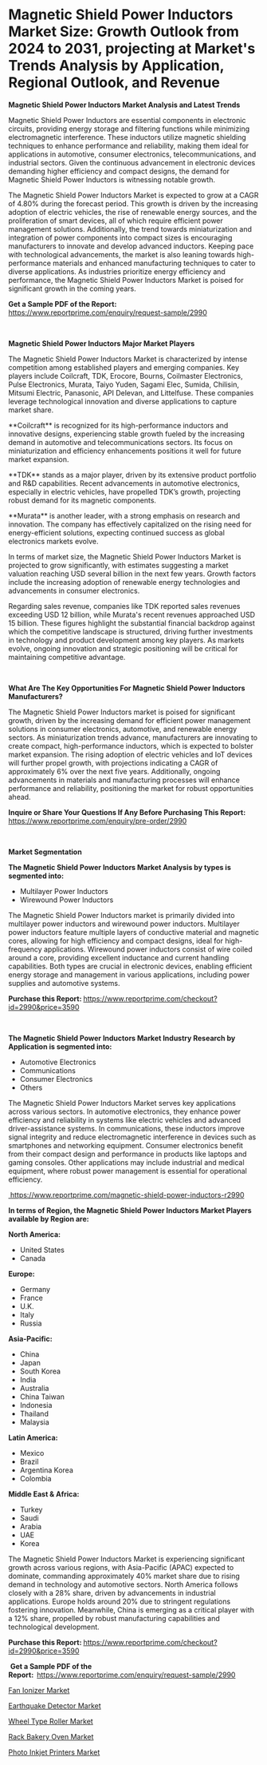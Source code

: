 <p><h1>Magnetic Shield Power Inductors Market Size: Growth Outlook from 2024 to 2031, projecting at Market's Trends Analysis by Application, Regional Outlook, and Revenue</h1></p><p><strong>Magnetic Shield Power Inductors Market Analysis and Latest Trends</strong></p>
<p><p>Magnetic Shield Power Inductors are essential components in electronic circuits, providing energy storage and filtering functions while minimizing electromagnetic interference. These inductors utilize magnetic shielding techniques to enhance performance and reliability, making them ideal for applications in automotive, consumer electronics, telecommunications, and industrial sectors. Given the continuous advancement in electronic devices demanding higher efficiency and compact designs, the demand for Magnetic Shield Power Inductors is witnessing notable growth.</p><p>The Magnetic Shield Power Inductors Market is expected to grow at a CAGR of 4.80% during the forecast period. This growth is driven by the increasing adoption of electric vehicles, the rise of renewable energy sources, and the proliferation of smart devices, all of which require efficient power management solutions. Additionally, the trend towards miniaturization and integration of power components into compact sizes is encouraging manufacturers to innovate and develop advanced inductors. Keeping pace with technological advancements, the market is also leaning towards high-performance materials and enhanced manufacturing techniques to cater to diverse applications. As industries prioritize energy efficiency and performance, the Magnetic Shield Power Inductors Market is poised for significant growth in the coming years.</p></p>
<p><strong>Get a Sample PDF of the Report:&nbsp;</strong> <a href="https://www.reportprime.com/enquiry/request-sample/2990">https://www.reportprime.com/enquiry/request-sample/2990</a></p>
<p>&nbsp;</p>
<p><strong>Magnetic Shield Power Inductors Major Market Players</strong></p>
<p><p>The Magnetic Shield Power Inductors Market is characterized by intense competition among established players and emerging companies. Key players include Coilcraft, TDK, Erocore, Bourns, Coilmaster Electronics, Pulse Electronics, Murata, Taiyo Yuden, Sagami Elec, Sumida, Chilisin, Mitsumi Electric, Panasonic, API Delevan, and Littelfuse. These companies leverage technological innovation and diverse applications to capture market share.</p><p>**Coilcraft** is recognized for its high-performance inductors and innovative designs, experiencing stable growth fueled by the increasing demand in automotive and telecommunications sectors. Its focus on miniaturization and efficiency enhancements positions it well for future market expansion.</p><p>**TDK** stands as a major player, driven by its extensive product portfolio and R&D capabilities. Recent advancements in automotive electronics, especially in electric vehicles, have propelled TDK’s growth, projecting robust demand for its magnetic components. </p><p>**Murata** is another leader, with a strong emphasis on research and innovation. The company has effectively capitalized on the rising need for energy-efficient solutions, expecting continued success as global electronics markets evolve.</p><p>In terms of market size, the Magnetic Shield Power Inductors Market is projected to grow significantly, with estimates suggesting a market valuation reaching USD several billion in the next few years. Growth factors include the increasing adoption of renewable energy technologies and advancements in consumer electronics.</p><p>Regarding sales revenue, companies like TDK reported sales revenues exceeding USD 12 billion, while Murata's recent revenues approached USD 15 billion. These figures highlight the substantial financial backdrop against which the competitive landscape is structured, driving further investments in technology and product development among key players. As markets evolve, ongoing innovation and strategic positioning will be critical for maintaining competitive advantage.</p></p>
<p>&nbsp;</p>
<p><strong>What Are The Key Opportunities For Magnetic Shield Power Inductors Manufacturers?</strong></p>
<p><p>The Magnetic Shield Power Inductors market is poised for significant growth, driven by the increasing demand for efficient power management solutions in consumer electronics, automotive, and renewable energy sectors. As miniaturization trends advance, manufacturers are innovating to create compact, high-performance inductors, which is expected to bolster market expansion. The rising adoption of electric vehicles and IoT devices will further propel growth, with projections indicating a CAGR of approximately 6% over the next five years. Additionally, ongoing advancements in materials and manufacturing processes will enhance performance and reliability, positioning the market for robust opportunities ahead.</p></p>
<p><strong>Inquire or Share Your Questions If Any Before Purchasing This Report:</strong> <a href="https://www.reportprime.com/enquiry/pre-order/2990">https://www.reportprime.com/enquiry/pre-order/2990</a></p>
<p>&nbsp;</p>
<p><strong>Market Segmentation</strong></p>
<p><strong>The Magnetic Shield Power Inductors Market Analysis by types is segmented into:</strong></p>
<p><ul><li>Multilayer Power Inductors</li><li>Wirewound Power Inductors</li></ul></p>
<p><p>The Magnetic Shield Power Inductors market is primarily divided into multilayer power inductors and wirewound power inductors. Multilayer power inductors feature multiple layers of conductive material and magnetic cores, allowing for high efficiency and compact designs, ideal for high-frequency applications. Wirewound power inductors consist of wire coiled around a core, providing excellent inductance and current handling capabilities. Both types are crucial in electronic devices, enabling efficient energy storage and management in various applications, including power supplies and automotive systems.</p></p>
<p><strong>Purchase this Report:&nbsp;</strong><a href="https://www.reportprime.com/checkout?id=2990&price=3590">https://www.reportprime.com/checkout?id=2990&price=3590</a></p>
<p>&nbsp;</p>
<p><strong>The Magnetic Shield Power Inductors Market Industry Research by Application is segmented into:</strong></p>
<p><ul><li>Automotive Electronics</li><li>Communications</li><li>Consumer Electronics</li><li>Others</li></ul></p>
<p><p>The Magnetic Shield Power Inductors Market serves key applications across various sectors. In automotive electronics, they enhance power efficiency and reliability in systems like electric vehicles and advanced driver-assistance systems. In communications, these inductors improve signal integrity and reduce electromagnetic interference in devices such as smartphones and networking equipment. Consumer electronics benefit from their compact design and performance in products like laptops and gaming consoles. Other applications may include industrial and medical equipment, where robust power management is essential for operational efficiency.</p></p>
<p><a href="https://www.reportprime.com/magnetic-shield-power-inductors-r2990">&nbsp;https://www.reportprime.com/magnetic-shield-power-inductors-r2990</a></p>
<p><strong>In terms of Region, the Magnetic Shield Power Inductors Market Players available by Region are:</strong></p>
<p>
    <p> <strong> North America: </strong>
        <ul>
            <li>United States</li>
            <li>Canada</li>
        </ul>
        </p> 
    <p> <strong> Europe: </strong>
        <ul>
            <li>Germany</li>
            <li>France</li>
            <li>U.K.</li>
            <li>Italy</li>
            <li>Russia</li>
        </ul>
        </p> 
    <p> <strong> Asia-Pacific: </strong>
        <ul>
            <li>China</li>
            <li>Japan</li>
            <li>South Korea</li>
            <li>India</li>
            <li>Australia</li>
            <li>China Taiwan</li>
            <li>Indonesia</li>
            <li>Thailand</li>
            <li>Malaysia</li>
        </ul>
        </p> 
    <p> <strong> Latin America: </strong>
        <ul>
            <li>Mexico</li>
            <li>Brazil</li>
            <li>Argentina Korea</li>
            <li>Colombia</li>
        </ul>
        </p> 
    <p> <strong> Middle East & Africa: </strong>
        <ul>
            <li>Turkey</li>
            <li>Saudi</li>
            <li>Arabia</li>
            <li>UAE</li>
            <li>Korea</li>
        </ul>
    </p>
    </p>
<p><p>The Magnetic Shield Power Inductors Market is experiencing significant growth across various regions, with Asia-Pacific (APAC) expected to dominate, commanding approximately 40% market share due to rising demand in technology and automotive sectors. North America follows closely with a 28% share, driven by advancements in industrial applications. Europe holds around 20% due to stringent regulations fostering innovation. Meanwhile, China is emerging as a critical player with a 12% share, propelled by robust manufacturing capabilities and technological development.</p></p>
<p><strong>Purchase this Report: </strong><a href="https://www.reportprime.com/checkout?id=2990&price=3590">https://www.reportprime.com/checkout?id=2990&price=3590</a></p>
<p>&nbsp;<strong>Get a Sample PDF of the Report:&nbsp;&nbsp;</strong><a href="https://www.reportprime.com/enquiry/request-sample/2990">https://www.reportprime.com/enquiry/request-sample/2990</a></p>
<p><strong></strong></p>
<p><p><a href="https://www.linkedin.com/pulse/fan-ionizer-market-revolution-2024-2031-trends-shaping-next-1r6bf?trackingId=2CZBByhCTFib%2FIdy5kffnQ%3D%3D">Fan Ionizer Market</a></p><p><a href="https://www.linkedin.com/pulse/earthquake-detector-market-forecast-global-trends-analysis-jvrve?trackingId=wR2jMEddRJ6%2BlzycPpQEug%3D%3D">Earthquake Detector Market</a></p><p><a href="https://issuu.com/reportprime-2/docs/wheel-type-roller-market-size-2030._206b16bd936e21">Wheel Type Roller Market</a></p><p><a href="https://issuu.com/reportprime-2/docs/rack-bakery-oven-market-size-2030.p_7007f02324ddb9">Rack Bakery Oven Market</a></p><p><a href="https://www.linkedin.com/pulse/how-regional-markets-adapting-photo-inkjet-printers-market-xpage?trackingId=2rEpKSToRDO0lOqTTwmTlA%3D%3D">Photo Inkjet Printers Market</a></p></p>